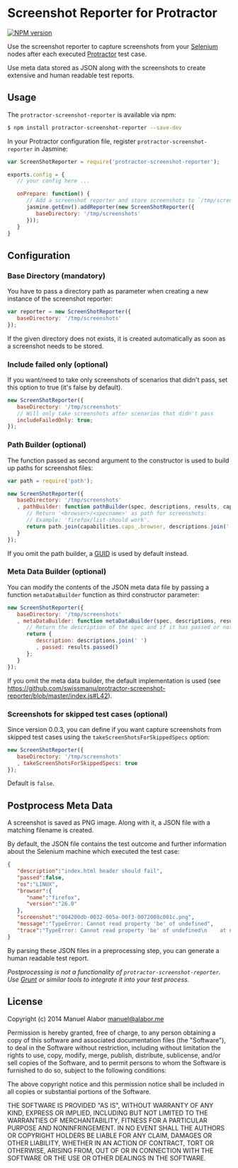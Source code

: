 # Screenshot Reporter for Protractor
[![NPM version](https://badge.fury.io/js/protractor-screenshot-reporter.png)](http://badge.fury.io/js/protractor-screenshot-reporter)

Use the screenshot reporter to capture screenshots from your [Selenium](http://docs.seleniumhq.org/) nodes after each executed [Protractor](https://github.com/angular/protractor) test case.

Use meta data stored as JSON along with the screenshots to create extensive and human readable test reports.


## Usage
The `protractor-screenshot-reporter` is available via npm:

```bash
$ npm install protractor-screenshot-reporter --save-dev
```

In your Protractor configuration file, register `protractor-screenshot-reporter` in Jasmine:

```javascript
var ScreenShotReporter = require('protractor-screenshot-reporter');

exports.config = {
   // your config here ...

   onPrepare: function() {
      // Add a screenshot reporter and store screenshots to `/tmp/screnshots`:
      jasmine.getEnv().addReporter(new ScreenShotReporter({
         baseDirectory: '/tmp/screenshots'
      }));
   }
}
```

## Configuration
### Base Directory (mandatory)
You have to pass a directory path as parameter when creating a new instance of
the screenshot reporter:

```javascript
var reporter = new ScreenShotReporter({
   baseDirectory: '/tmp/screenshots'
});
```

If the given directory does not exists, it is created automatically as soon as a screenshot needs to be stored.

### Include failed only (optional)
If you want/need to take only screenshots of scenarios that didn't pass, set this option to true (it's false by default).

```javascript
new ScreenShotReporter({
   baseDirectory: '/tmp/screenshots'
   // Will only take screenshots after scenarios that didn't pass
   includeFailedOnly: true;
});
```

### Path Builder (optional)
The function passed as second argument to the constructor is used to build up paths for screenshot files:

```javascript
var path = require('path');

new ScreenShotReporter({
   baseDirectory: '/tmp/screenshots'
   , pathBuilder: function pathBuilder(spec, descriptions, results, capabilities) {
      // Return '<browser>/<specname>' as path for screenshots:
      // Example: 'firefox/list-should work'.
      return path.join(capabilities.caps_.browser, descriptions.join('-'));
   }
});
```
If you omit the path builder, a [GUID](http://de.wikipedia.org/wiki/Globally_Unique_Identifier) is used by default instead.


### Meta Data Builder (optional)
You can modify the contents of the JSON meta data file by passing a function `metaDataBuilder` function as third constructor parameter:

```javascript
new ScreenShotReporter({
   baseDirectory: '/tmp/screenshots'
   , metaDataBuilder: function metaDataBuilder(spec, descriptions, results, capabilities) {
      // Return the description of the spec and if it has passed or not:
      return {
         description: descriptions.join(' ')
         , passed: results.passed()
      };
   }
});
```

If you omit the meta data builder, the default implementation is used (see https://github.com/swissmanu/protractor-screenshot-reporter/blob/master/index.js#L42).

### Screenshots for skipped test cases (optional)
Since version 0.0.3, you can define if you want capture screenshots from skipped test cases using the `takeScreenShotsForSkippedSpecs` option:

```javascript
new ScreenShotReporter({
   baseDirectory: '/tmp/screenshots'
   , takeScreenShotsForSkippedSpecs: true
});
```

Default is `false`.

## Postprocess Meta Data
A screenshot is saved as PNG image. Along with it, a JSON file with a matching filename is created.

By default, the JSON file contains the test outcome and further information about the Selenium machine which executed the test case:

```json
{
   "description":"index.html header should fail",
   "passed":false,
   "os":"LINUX",
   "browser":{
      "name":"firefox",
      "version":"26.0"
   },
   "screenshot":"004200db-0032-005a-00f3-0072008c001c.png",
   "message":"TypeError: Cannot read property 'be' of undefined",
   "trace":"TypeError: Cannot read property 'be' of undefined\n    at null.<anonymous> etc."
}
```
By parsing these JSON files in a preprocessing step, you can generate a human readable test report.

*Postprocessing is not a functionality of `protractor-screenshot-reporter`. Use [Grunt](http://gruntjs.com) or similar tools to integrate it into your test process.*


## License
Copyright (c) 2014 Manuel Alabor <manuel@alabor.me>

Permission is hereby granted, free of charge, to any person obtaining a copy of this software and associated documentation files (the "Software"), to deal in the Software without restriction, including without limitation the rights to use, copy, modify, merge, publish, distribute, sublicense, and/or sell copies of the Software, and to permit persons to whom the Software is furnished to do so, subject to the following conditions:

The above copyright notice and this permission notice shall be included in all copies or substantial portions of the Software.

THE SOFTWARE IS PROVIDED "AS IS", WITHOUT WARRANTY OF ANY KIND, EXPRESS OR IMPLIED, INCLUDING BUT NOT LIMITED TO THE WARRANTIES OF MERCHANTABILITY, FITNESS FOR A PARTICULAR PURPOSE AND NONINFRINGEMENT. IN NO EVENT SHALL THE AUTHORS OR COPYRIGHT HOLDERS BE LIABLE FOR ANY CLAIM, DAMAGES OR OTHER LIABILITY, WHETHER IN AN ACTION OF CONTRACT, TORT OR OTHERWISE, ARISING FROM, OUT OF OR IN CONNECTION WITH THE SOFTWARE OR THE USE OR OTHER DEALINGS IN THE SOFTWARE.

